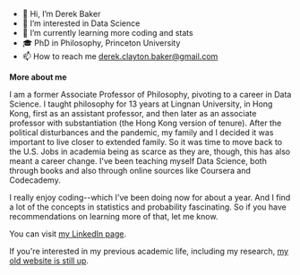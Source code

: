 
- 👋 Hi, I’m Derek Baker
- 👀 I’m interested in Data Science
- 🌱 I’m currently learning more coding and stats
- 🎓 PhD in Philosophy, Princeton University
- 📫 How to reach me derek.clayton.baker@gmail.com
 
<b>More about me</b>

I am a former Associate Professor of Philosophy, pivoting to a career in Data Science. I taught philosophy for 13 years at Lingnan University, in Hong Kong, first as an assistant professor, and then later as an associate professor with substantiation (the Hong Kong version of tenure). After the political disturbances and the pandemic, my family and I decided it was important to live closer to extended family. So it was time to move back to the U.S. Jobs in academia being as scarce as they are, though, this has also meant a career change. I've been teaching myself Data Science, both through books and also through online sources like Coursera and Codecademy.

I really enjoy coding--which I've been doing now for about a year. And I find a lot of the concepts in statistics and probability fascinating. So if you have recommendations on learning more of that, let me know.

You can visit [my LinkedIn page](https://www.linkedin.com/in/derek-baker-b02253256/).

If you're interested in my previous academic life, including my research, [my old website is still up](https://derek-baker.com).

<!---
dr-mentaculus/dr-mentaculus is a ✨ special ✨ repository because its `README.md` (this file) appears on your GitHub profile.
You can click the Preview link to take a look at your changes.
--->

